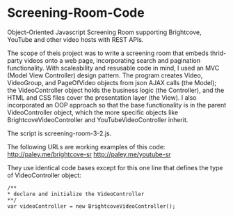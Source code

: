 Screening-Room-Code
===================

Object-Oriented Javascript Screening Room supporting Brightcove, YouTube and other video hosts with REST APIs.

The scope of theis project was to write a screening room that embeds thrid-party videos onto a web page, incorporating search and pagination functionality. With scaleability and resusable code in mind, I used an MVC (Model View Controller) design pattern. The program creates Video, VideoGroup, and PageOfVideo objects from json AJAX calls (the Model); the VideoController object holds the business logic (the Controller), and the HTML and CSS files cover the presentation layer (the View). I also incorporated an OOP approach so that the base functionality is in the parent VideoController object, which the more specific objects like BrightcoveVideoController and YouTubeVideoController inherit. 

The script is screening-room-3-2.js.

The following URLs are working examples of this code:
http://paley.me/brightcove-sr
http://paley.me/youtube-sr

They use identical code bases except for this one line that defines the type of VideoController object: 

	/**
	* declare and initialize the VideoController 
	**/	
	var videoController = new BrightcoveVideoController();




